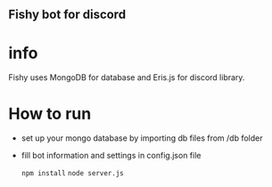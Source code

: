 ## Fishy bot for discord ##

# info #

Fishy uses MongoDB for database and Eris.js for discord library.

# How to run #

- set up your mongo database by importing db files from /db folder
- fill bot information and settings in config.json file 

    `npm install`
    `node server.js`
